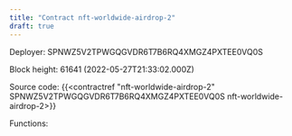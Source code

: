 ```yaml
---
title: "Contract nft-worldwide-airdrop-2"
draft: true
---
```

Deployer: SPNWZ5V2TPWGQGVDR6T7B6RQ4XMGZ4PXTEE0VQ0S


 



Block height: 61641 (2022-05-27T21:33:02.000Z)

Source code: {{<contractref "nft-worldwide-airdrop-2" SPNWZ5V2TPWGQGVDR6T7B6RQ4XMGZ4PXTEE0VQ0S nft-worldwide-airdrop-2>}}

Functions:


